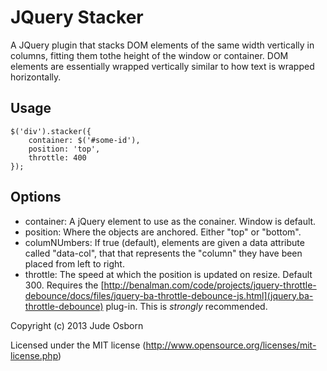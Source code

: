 JQuery Stacker
==============

A JQuery plugin that stacks DOM elements of the same width vertically in columns, fitting them tothe height of the window or container. DOM elements are essentially wrapped vertically similar to how text is wrapped horizontally.


Usage
-----

 	$('div').stacker({
 		container: $('#some-id'),
 		position: 'top',
 		throttle: 400
	});

Options
-------

 *  container: A jQuery element to use as the conainer. Window is default.
 *  position: Where the objects are anchored. Either "top" or "bottom".
 *  columNUmbers: If true (default), elements are given a data attribute called "data-col", that that represents the "column" they have been placed from left to right.
 *  throttle: The speed at which the position is updated on resize. Default 300. Requires the [http://benalman.com/code/projects/jquery-throttle-debounce/docs/files/jquery-ba-throttle-debounce-js.html](jquery.ba-throttle-debounce) plug-in. This is *strongly* recommended.


Copyright (c) 2013 Jude Osborn

Licensed under the MIT license (http://www.opensource.org/licenses/mit-license.php)
